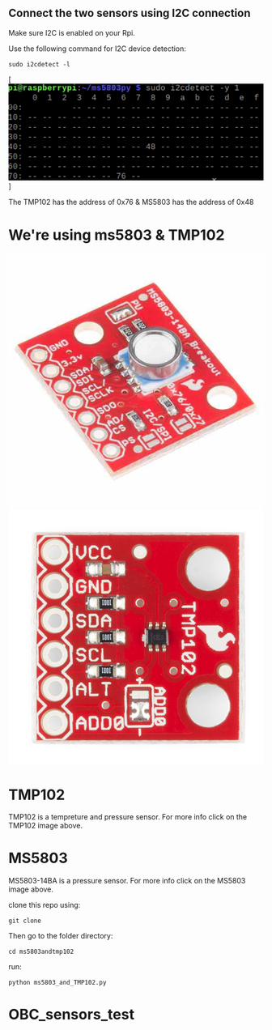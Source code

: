 ## Connect the two sensors using I2C connection
Make sure I2C is enabled on your Rpi.

Use the following command for I2C device detection:
````
sudo i2cdetect -l  
````
[![i2cdetection.jpg](assets/i2cdetection.png)]

The TMP102 has the address of  0x76  & MS5803 has the address of 0x48
# We're using ms5803 & TMP102

[![MS5803-14BA](assets/ms5803.jpg)](https://www.sparkfun.com/products/12909)
[![TMP102](assets/TMP102.jpeg)](https://www.sparkfun.com/products/13314)


# TMP102
TMP102 is a tempreture and pressure sensor. For more info click on the TMP102 image above.

# MS5803
MS5803-14BA is a pressure sensor. For more info click on the MS5803 image above.

clone this repo using:
````
git clone 
````
Then go to the folder directory:
````
cd ms5803andtmp102 
````
run:
````
python ms5803_and_TMP102.py
````

# OBC_sensors_test

